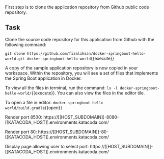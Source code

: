 
First step is to clone the application repository from Github public code repository. 

## Task

Clone the source code repository for this application from Github with the following command:

`git clone https://github.com/fizalihsan/docker-springboot-hello-world.git docker-springboot-hello-world`{{execute}}

A copy of the sample application repository is now copied in your workspace. Within the repository, you will see a set of files that implements the Spring Boot application in Docker.

To view all the files in terminal, run the command: `ls -l docker-springboot-hello-world/`{{execute}}. You can also view the files in the editor tile.

To open a file in editor: `docker-springboot-hello-world/build.gradle`{{open}}

Render port 8500: https://[[HOST_SUBDOMAIN]]-8080-[[KATACODA_HOST]].environments.katacoda.com/

Render port 80: https://[[HOST_SUBDOMAIN]]-80-[[KATACODA_HOST]].environments.katacoda.com/

Display page allowing user to select port:
https://[[HOST_SUBDOMAIN]]-[[KATACODA_HOST]].environments.katacoda.com/